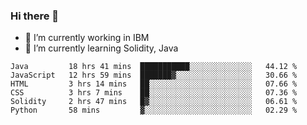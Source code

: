 ### Hi there 👋

<!--
**mathcodeman/mathcodeman** is a ✨ _special_ ✨ repository because its `README.md` (this file) appears on your GitHub profile.

Here are some ideas to get you started:

- 🔭 I’m currently working on ...
- 🌱 I’m currently learning ...
- 👯 I’m looking to collaborate on ...
- 🤔 I’m looking for help with ...
- 💬 Ask me about ...
- 📫 How to reach me: ...
- 😄 Pronouns: ...
- ⚡ Fun fact: ...
-->

- 🔭 I’m currently working in IBM
- 🌱 I’m currently learning Solidity, Java

<!--START_SECTION:waka-->

```text
Java         18 hrs 41 mins  ███████████░░░░░░░░░░░░░░   44.12 %
JavaScript   12 hrs 59 mins  ███████▓░░░░░░░░░░░░░░░░░   30.66 %
HTML         3 hrs 14 mins   ██░░░░░░░░░░░░░░░░░░░░░░░   07.66 %
CSS          3 hrs 7 mins    ██░░░░░░░░░░░░░░░░░░░░░░░   07.36 %
Solidity     2 hrs 47 mins   █▓░░░░░░░░░░░░░░░░░░░░░░░   06.61 %
Python       58 mins         ▓░░░░░░░░░░░░░░░░░░░░░░░░   02.29 %
```

<!--END_SECTION:waka-->
